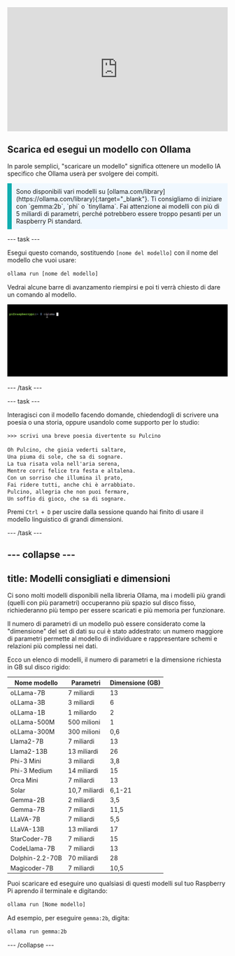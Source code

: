 <html>
  <div style="position: relative; overflow: hidden; padding-top: 56.25%;">
    <iframe style="position: absolute; top: 0; left: 0; right: 0; width: 100%; height: 100%; border: none;" src="https://www.youtube.com/embed/LZFqptMrWPA?rel=0&cc_load_policy=1" allowfullscreen allow="accelerometer; autoplay; clipboard-write; encrypted-media; gyroscope; picture-in-picture; web-share">
    </iframe>
  </div>
</html>

## Scarica ed esegui un modello con Ollama

In parole semplici, "scaricare un modello" significa ottenere un modello IA specifico che Ollama userà per svolgere dei compiti.

<p style='border-left: solid; border-width:10px; border-color: #0faeb0; background-color: aliceblue; padding: 10px;'>
Sono disponibili vari modelli su [ollama.com/library](https://ollama.com/library){:target="_blank"}. Ti consigliamo di iniziare con `gemma:2b`, `phi` o `tinyllama`. Fai attenzione ai modelli con più di 5 miliardi di parametri, perché potrebbero essere troppo pesanti per un Raspberry Pi standard.
</p>

\--- task ---

Esegui questo comando, sostituendo `[nome del modello]` con il nome del modello che vuoi usare:

```sh
ollama run [nome del modello]
```

Vedrai alcune barre di avanzamento riempirsi e poi ti verrà chiesto di dare un comando al modello.

![Animazione che mostra un'interfaccia a riga di comando con il prompt che visualizza "pi@raspberrypi:~ $" mentre viene digitato un comando.](images/run_gemma2b.gif)

\--- /task ---

\--- task ---

Interagisci con il modello facendo domande, chiedendogli di scrivere una poesia o una storia, oppure usandolo come supporto per lo studio:

```
>>> scrivi una breve poesia divertente su Pulcino

Oh Pulcino, che gioia vederti saltare,
Una piuma di sole, che sa di sognare.
La tua risata vola nell'aria serena,
Mentre corri felice tra festa e altalena.
Con un sorriso che illumina il prato,
Fai ridere tutti, anche chi è arrabbiato.
Pulcino, allegria che non puoi fermare,
Un soffio di gioco, che sa di sognare.
```

Premi `Ctrl + D` per uscire dalla sessione quando hai finito di usare il modello linguistico di grandi dimensioni.

\--- /task ---

## --- collapse ---

## title: Modelli consigliati e dimensioni

Ci sono molti modelli disponibili nella libreria Ollama, ma i modelli più grandi (quelli con più parametri) occuperanno più spazio sul disco fisso, richiederanno più tempo per essere scaricati e più memoria per funzionare.

Il numero di parametri di un modello può essere considerato come la "dimensione" del set di dati su cui è stato addestrato: un numero maggiore di parametri permette al modello di individuare e rappresentare schemi e relazioni più complessi nei dati.

Ecco un elenco di modelli, il numero di parametri e la dimensione richiesta in GB sul disco rigido:

| Nome modello                    | Parametri     | Dimensione (GB) |
| ------------------------------- | ------------- | ---------------------------------- |
| oLLama-7B                       | 7 miliardi    | 13                                 |
| oLLama-3B                       | 3 miliardi    | 6                                  |
| oLLama-1B                       | 1 miliardo    | 2                                  |
| oLLama-500M                     | 500 milioni   | 1                                  |
| oLLama-300M                     | 300 milioni   | 0,6                                |
| Llama2-7B                       | 7 miliardi    | 13                                 |
| Llama2-13B                      | 13 miliardi   | 26                                 |
| Phi-3 Mini                      | 3 miliardi    | 3,8                                |
| Phi-3 Medium                    | 14 miliardi   | 15                                 |
| Orca Mini                       | 7 miliardi    | 13                                 |
| Solar                           | 10,7 miliardi | 6,1-21                             |
| Gemma-2B                        | 2 miliardi    | 3,5                                |
| Gemma-7B                        | 7 miliardi    | 11,5                               |
| LLaVA-7B                        | 7 miliardi    | 5,5                                |
| LLaVA-13B                       | 13 miliardi   | 17                                 |
| StarCoder-7B                    | 7 miliardi    | 15                                 |
| CodeLlama-7B                    | 7 miliardi    | 13                                 |
| Dolphin-2.2-70B | 70 miliardi   | 28                                 |
| Magicoder-7B                    | 7 miliardi    | 10,5                               |

Puoi scaricare ed eseguire uno qualsiasi di questi modelli sul tuo Raspberry Pi aprendo il terminale e digitando:

```bash
ollama run [Nome modello]
```

Ad esempio, per eseguire `gemma:2b`, digita:

```bash
ollama run gemma:2b
```

\--- /collapse ---

